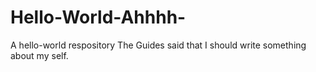 # Hello-World-Ahhhh-
A hello-world respository
The Guides said that I should write something about my self.
